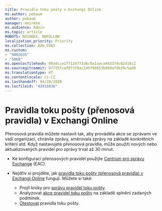 ```yaml
---
title: Pravidla toku pošty v Exchangi Online
ms.author: pebaum
author: pebaum
manager: mnirkhe
ms.audience: Admin
ms.topic: article
ROBOTS: NOINDEX, NOFOLLOW
localization_priority: Priority
ms.collection: Adm_O365
ms.custom:
- "9002635"
- "5068"
ms.openlocfilehash: 09adcce1f7124771d6c0a1aaca44337dc02d18c2
ms.sourcegitcommit: 07725fcaf073f0ac145f98653b989afdb34c5ad0
ms.translationtype: HT
ms.contentlocale: cs-CZ
ms.lasthandoff: 04/28/2020
ms.locfileid: "43915036"
---
```

# <a name="mail-flow-transport-rules-in-exchange-online"></a>Pravidla toku pošty (přenosová pravidla) v Exchangi Online

Přenosová pravidla můžete nastavit tak, aby prováděla akce se zprávami ve vaší organizaci, chránila zprávy, směrovala zprávy na základě konkrétních kritérií atd. Když nastavujete přenosová pravidla, může použití nových nebo aktualizovaných pravidel pro zprávy trvat až 30 minut.

- Ke konfiguraci přenosových pravidel použijte [Centrum pro správu Exchange](https://go.microsoft.com/fwlink/p/?linkid=834822) (EAC).

- Nejdřív si projděte, jak [pravidla toku pošty (přenosová pravidla) v Exchangi Online](https://docs.microsoft.com/exchange/security-and-compliance/mail-flow-rules/mail-flow-rules) fungují. Můžete si také:

    - Projít kroky pro [správu pravidel toku pošty](https://docs.microsoft.com/exchange/security-and-compliance/mail-flow-rules/manage-mail-flow-rules).
    - Analyzovat [akce pravidel toku pošty](https://docs.microsoft.com/exchange/security-and-compliance/mail-flow-rules/mail-flow-rule-actions) na základě splnění zadaných podmínek.
    - [Otestovat](https://docs.microsoft.com/exchange/security-and-compliance/mail-flow-rules/test-mail-flow-rules) pravidla toku pošty.
